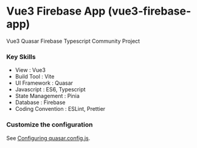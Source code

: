 # Vue3 Firebase App (vue3-firebase-app)

Vue3 Quasar Firebase Typescript Community Project

### Key Skills

- View : Vue3
- Build Tool : Vite
- UI Framework : Quasar
- Javascript : ES6, Typescript
- State Management : Pinia
- Database : Firebase
- Coding Convention : ESLint, Prettier

### Customize the configuration

See [Configuring quasar.config.js](https://v2.quasar.dev/quasar-cli-vite/quasar-config-js).
